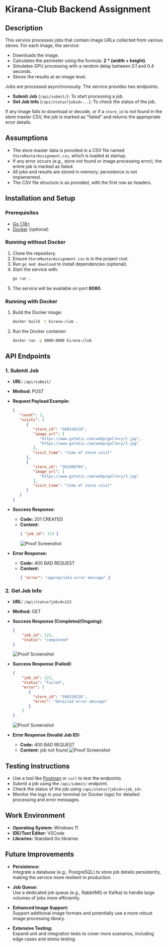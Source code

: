 # Kirana-Club Backend Assignment

## Description
This service processes jobs that contain image URLs collected from various stores. For each image, the service:
- Downloads the image.
- Calculates the perimeter using the formula: **2 * (width + height)**.
- Simulates GPU processing with a random delay between 0.1 and 0.4 seconds.
- Stores the results at an image level.

Jobs are processed asynchronously. The service provides two endpoints:
- **Submit Job** (`/api/submit/`): To start processing a job.
- **Get Job Info** (`/api/status?jobid=...`): To check the status of the job.

If any image fails to download or decode, or if a `store_id` is not found in the store master CSV, the job is marked as "failed" and returns the appropriate error details.

## Assumptions
- The store master data is provided in a CSV file named `StoreMasterAssignment.csv`, which is loaded at startup.
- If any error occurs (e.g., store not found or image processing error), the entire job is marked as failed.
- All jobs and results are stored in memory; persistence is not implemented.
- The CSV file structure is as provided, with the first row as headers.

## Installation and Setup

### Prerequisites
- [Go 1.18+](https://golang.org/doc/install)
- [Docker](https://www.docker.com/) (optional)

### Running without Docker
1. Clone the repository.
2. Ensure `StoreMasterAssignment.csv` is in the project root.
3. Run `go mod download` to install dependencies (optional).
4. Start the service with:
   ```bash
   go run .
   ```
5. The service will be available on port **8080**.

### Running with Docker
1. Build the Docker image:
   ```bash
   docker build -t kirana-club .
   ```
2. Run the Docker container:
   ```bash
   docker run -p 8080:8080 kirana-club
   ```

## API Endpoints

### 1. Submit Job
- **URL:** `/api/submit/`
- **Method:** POST
- **Request Payload Example:**
  ```json
  {
     "count": 2,
     "visits": [
        {
           "store_id": "S00339218",
           "image_url": [
              "https://www.gstatic.com/webp/gallery/2.jpg",
              "https://www.gstatic.com/webp/gallery/3.jpg"
           ],
           "visit_time": "time of store visit"
        },
        {
           "store_id": "S01408764",
           "image_url": [
              "https://www.gstatic.com/webp/gallery/3.jpg"
           ],
           "visit_time": "time of store visit"
        }
     ]
  }
  ```
- **Success Response:**  
  - **Code:** 201 CREATED  
  - **Content:**
    ```json
    { "job_id": 123 }
    ```
    ![Proof Screenshot](Tests/t1.png)

- **Error Response:**  
  - **Code:** 400 BAD REQUEST  
  - **Content:**
    ```json
    { "error": "appropriate error message" }
    ```
### 2. Get Job Info
- **URL:** `/api/status?jobid=123`
- **Method:** GET
- **Success Response (Completed/Ongoing):**
  ```json
  {
      "job_id": 123,
      "status": "completed"  
  }
  ```
  ![Proof Screenshot](Tests/t2.png)

- **Success Response (Failed):**
  ```json
  {
      "job_id": 123,
      "status": "failed",
      "error": [
         {
           "store_id": "S00339218",
           "error": "detailed error message"
         }
      ]
  }
  ```
  ![Proof Screenshot](Tests/t4.png)


- **Error Response (Invalid Job ID):**
  - **Code:** 400 BAD REQUEST
  - **Content:** job not found
  ![Proof Screenshot](Tests/t3.png)

## Testing Instructions
- Use a tool like [Postman](https://www.postman.com/) or `curl` to test the endpoints.
- Submit a job using the `/api/submit/` endpoint.
- Check the status of the job using `/api/status?jobid=<job_id>`.
- Monitor the logs in your terminal (or Docker logs) for detailed processing and error messages.

## Work Environment
- **Operating System:** Windows 11
- **IDE/Text Editor:** VSCode
- **Libraries:** Standard Go libraries

## Future Improvements
- **Persistence:**  
  Integrate a database (e.g., PostgreSQL) to store job details persistently, making the service more resilient in production.
  
- **Job Queue:**  
  Use a dedicated job queue (e.g., RabbitMQ or Kafka) to handle large volumes of jobs more efficiently.
  
- **Enhanced Image Support:**  
  Support additional image formats and potentially use a more robust image processing library.
  
- **Extensive Testing:**  
  Expand unit and integration tests to cover more scenarios, including edge cases and stress testing.
